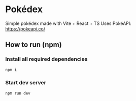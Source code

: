 # Pokédex

Simple pokédex made with Vite + React + TS
Uses PokéAPI: https://pokeapi.co/

## How to run (npm)

### Install all required dependencies

```bash
npm i
```

### Start dev server

```bash
npm run dev
```
